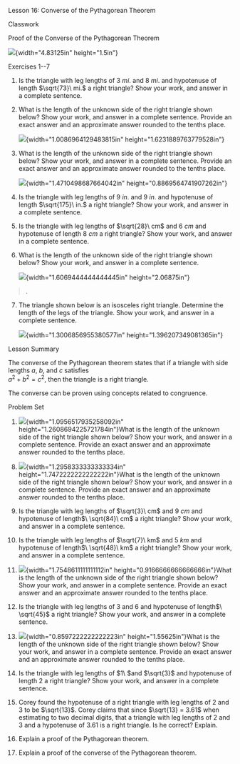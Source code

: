 Lesson 16: Converse of the Pythagorean Theorem

Classwork

Proof of the Converse of the Pythagorean Theorem

![](.\grade8lessonsmd\media/media/image1.png){width="4.83125in"
height="1.5in"}

Exercises 1--7

1.  Is the triangle with leg lengths of $3\ mi.$ and$\ 8\ mi.$ and
    hypotenuse of length $\sqrt{73}\ mi.$ a right triangle? Show your
    work, and answer in a complete sentence.

2.  What is the length of the unknown side of the right triangle shown
    below? Show your work, and answer in a complete sentence. Provide an
    exact answer and an approximate answer rounded to the tenths place.

    ![](.\grade8lessonsmd\media/media/image2.png){width="1.0086964129483815in"
    height="1.6231889763779528in"}

3.  What is the length of the unknown side of the right triangle shown
    below? Show your work, and answer in a complete sentence. Provide an
    exact answer and an approximate answer rounded to the tenths place.

    ![](.\grade8lessonsmd\media/media/image3.png){width="1.4710498687664042in"
    height="0.8869564741907262in"}

4.  Is the triangle with leg lengths of $9\ in.$ and $9\ in.$ and
    hypotenuse of length $\sqrt{175}\ in.$ a right triangle? Show your
    work, and answer in a complete sentence.

5.  Is the triangle with leg lengths of $\sqrt{28}\ cm$ and $6\ cm$ and
    hypotenuse of length$\ 8\ cm$ a right triangle? Show your work, and
    answer in a complete sentence.

6.  What is the length of the unknown side of the right triangle shown
    below? Show your work, and answer in a complete sentence.

    ![](.\grade8lessonsmd\media/media/image4.png){width="1.6069444444444445in"
    height="2.06875in"}

> .

7.  The triangle shown below is an isosceles right triangle. Determine
    the length of the legs of the triangle. Show your work, and answer
    in a complete sentence.

    ![](.\grade8lessonsmd\media/media/image5.png){width="1.3006856955380577in"
    height="1.396207349081365in"}

Lesson Summary

The converse of the Pythagorean theorem states that if a triangle with
side lengths $a$,$\ b$, and $c$ satisfies\
$a^{2} + b^{2} = c^{2}$, then the triangle is a right triangle.

The converse can be proven using concepts related to congruence.

Problem Set

1.  ![](.\grade8lessonsmd\media/media/image6.png){width="1.0956517935258092in"
    height="1.2608694225721784in"}What is the length of the unknown side
    of the right triangle shown below? Show your work, and answer in a
    complete sentence. Provide an exact answer and an approximate answer
    rounded to the tenths place.

<!-- -->

8.  ![](.\grade8lessonsmd\media/media/image7.png){width="1.2958333333333334in"
    height="1.7472222222222222in"}What is the length of the unknown side
    of the right triangle shown below? Show your work, and answer in a
    complete sentence. Provide an exact answer and an approximate answer
    rounded to the tenths place.

9.  Is the triangle with leg lengths of $\sqrt{3}\ cm$ and $9\ cm$ and
    hypotenuse of length$\ \sqrt{84}\ cm$ a right triangle? Show your
    work, and answer in a complete sentence.

10. Is the triangle with leg lengths of $\sqrt{7}\ km$ and $5\ km$ and
    hypotenuse of length$\ \sqrt{48}\ km$ a right triangle? Show your
    work, and answer in a complete sentence.

11. ![](.\grade8lessonsmd\media/media/image8.png){width="1.7548611111111112in"
    height="0.9166666666666666in"}What is the length of the unknown side
    of the right triangle shown below? Show your work, and answer in a
    complete sentence. Provide an exact answer and an approximate answer
    rounded to the tenths place.

12. Is the triangle with leg lengths of $3$ and $6$ and hypotenuse of
    length$\ \sqrt{45}$ a right triangle? Show your work, and answer in
    a complete sentence.

13. ![](.\grade8lessonsmd\media/media/image9.png){width="0.8597222222222223in"
    height="1.55625in"}What is the length of the unknown side of the
    right triangle shown below? Show your work, and answer in a complete
    sentence. Provide an exact answer and an approximate answer rounded
    to the tenths place.

14. Is the triangle with leg lengths of $1\ $and $\sqrt{3}$ and
    hypotenuse of length$\ 2$ a right triangle? Show your work, and
    answer in a complete sentence.

15. Corey found the hypotenuse of a right triangle with leg lengths of
    $2$ and $3$ to be $\sqrt{13}$. Corey claims that since
    $\sqrt{13} = 3.61$ when estimating to two decimal digits, that a
    triangle with leg lengths of $2$ and $3$ and a hypotenuse of $3.61$
    is a right triangle. Is he correct? Explain.

16. Explain a proof of the Pythagorean theorem.

17. Explain a proof of the converse of the Pythagorean theorem.
